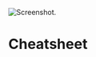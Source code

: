 ![Screenshot.](https://files.mastodon.social/media_attachments/files/111/650/357/432/417/800/original/f96299a7482b89bc.jpeg)

# Cheatsheet
